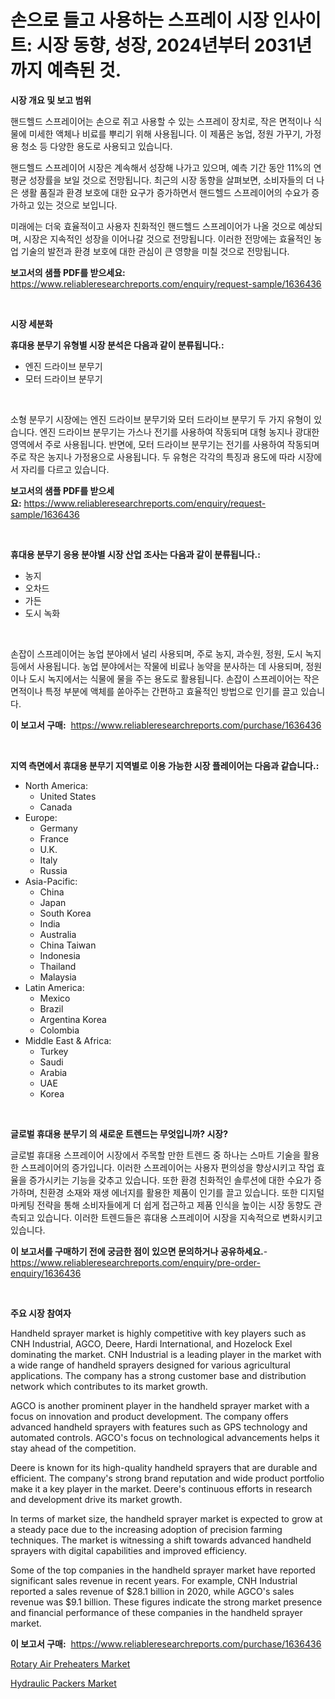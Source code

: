 <p><h1>손으로 들고 사용하는 스프레이 시장 인사이트: 시장 동향, 성장, 2024년부터 2031년까지 예측된 것.</h1></p><p><strong>시장 개요 및 보고 범위</strong></p>
<p><p>핸드헬드 스프레이어는 손으로 쥐고 사용할 수 있는 스프레이 장치로, 작은 면적이나 식물에 미세한 액체나 비료를 뿌리기 위해 사용됩니다. 이 제품은 농업, 정원 가꾸기, 가정용 청소 등 다양한 용도로 사용되고 있습니다.</p><p>핸드헬드 스프레이어 시장은 계속해서 성장해 나가고 있으며, 예측 기간 동안 11%의 연평균 성장률을 보일 것으로 전망됩니다. 최근의 시장 동향을 살펴보면, 소비자들의 더 나은 생활 품질과 환경 보호에 대한 요구가 증가하면서 핸드헬드 스프레이어의 수요가 증가하고 있는 것으로 보입니다.</p><p>미래에는 더욱 효율적이고 사용자 친화적인 핸드헬드 스프레이어가 나올 것으로 예상되며, 시장은 지속적인 성장을 이어나갈 것으로 전망됩니다. 이러한 전망에는 효율적인 농업 기술의 발전과 환경 보호에 대한 관심이 큰 영향을 미칠 것으로 전망됩니다.</p></p>
<p><strong>보고서의 샘플 PDF를 받으세요:</strong> <a href="https://www.reliableresearchreports.com/enquiry/request-sample/1636436">https://www.reliableresearchreports.com/enquiry/request-sample/1636436</a></p>
<p>&nbsp;</p>
<p><strong>시장 세분화</strong></p>
<p><strong>휴대용 분무기 유형별 시장 분석은 다음과 같이 분류됩니다.:</strong></p>
<p><ul><li>엔진 드라이브 분무기</li><li>모터 드라이브 분무기</li></ul></p>
<p>&nbsp;</p>
<p><p>소형 분무기 시장에는 엔진 드라이브 분무기와 모터 드라이브 분무기 두 가지 유형이 있습니다. 엔진 드라이브 분무기는 가스나 전기를 사용하여 작동되며 대형 농지나 광대한 영역에서 주로 사용됩니다. 반면에, 모터 드라이브 분무기는 전기를 사용하여 작동되며 주로 작은 농지나 가정용으로 사용됩니다. 두 유형은 각각의 특징과 용도에 따라 시장에서 자리를 다르고 있습니다.</p></p>
<p><strong>보고서의 샘플 PDF를 받으세요:</strong>&nbsp;<a href="https://www.reliableresearchreports.com/enquiry/request-sample/1636436">https://www.reliableresearchreports.com/enquiry/request-sample/1636436</a></p>
<p>&nbsp;</p>
<p><strong> 휴대용 분무기 응용 분야별 시장 산업 조사는 다음과 같이 분류됩니다.:</strong></p>
<p><ul><li>농지</li><li>오차드</li><li>가든</li><li>도시 녹화</li></ul></p>
<p>&nbsp;</p>
<p><p>손잡이 스프레이어는 농업 분야에서 널리 사용되며, 주로 농지, 과수원, 정원, 도시 녹지 등에서 사용됩니다. 농업 분야에서는 작물에 비료나 농약을 분사하는 데 사용되며, 정원이나 도시 녹지에서는 식물에 물을 주는 용도로 활용됩니다. 손잡이 스프레이어는 작은 면적이나 특정 부분에 액체를 쏟아주는 간편하고 효율적인 방법으로 인기를 끌고 있습니다.</p></p>
<p><strong>이 보고서 구매:</strong>&nbsp; <a href="https://www.reliableresearchreports.com/purchase/1636436">https://www.reliableresearchreports.com/purchase/1636436</a></p>
<p>&nbsp;</p>
<p><strong>지역 측면에서 휴대용 분무기 지역별로 이용 가능한 시장 플레이어는 다음과 같습니다.:</strong></p>
<p><ul>
    <li>
        North America:
        <ul>
            <li>United States</li>
            <li>Canada</li>
        </ul>
    </li>
    <li>
        Europe:
        <ul>
            <li>Germany</li>
            <li>France</li>
            <li>U.K.</li>
            <li>Italy</li>
            <li>Russia</li>
        </ul>
    </li>
    <li>
        Asia-Pacific:
        <ul>
            <li>China</li>
            <li>Japan</li>
            <li>South Korea</li>
            <li>India</li>
            <li>Australia</li>
            <li>China Taiwan</li>
            <li>Indonesia</li>
            <li>Thailand</li>
            <li>Malaysia</li>
        </ul>
    </li>
    <li>
        Latin America:
        <ul>
            <li>Mexico</li>
            <li>Brazil</li>
            <li>Argentina Korea</li>
            <li>Colombia</li>
        </ul>
    </li>
    <li>
        Middle East & Africa:
        <ul>
            <li>Turkey</li>
            <li>Saudi</li>
            <li>Arabia</li>
            <li>UAE</li>
            <li>Korea</li>
        </ul>
    </li>
    </ul></p>
<p>&nbsp;</p>
<p><strong>글로벌 휴대용 분무기 의 새로운 트렌드는 무엇입니까? 시장?</strong></p>
<p><p>글로벌 휴대용 스프레이어 시장에서 주목할 만한 트렌드 중 하나는 스마트 기술을 활용한 스프레이어의 증가입니다. 이러한 스프레이어는 사용자 편의성을 향상시키고 작업 효율을 증가시키는 기능을 갖추고 있습니다. 또한 환경 친화적인 솔루션에 대한 수요가 증가하며, 친환경 소재와 재생 에너지를 활용한 제품이 인기를 끌고 있습니다. 또한 디지털 마케팅 전략을 통해 소비자들에게 더 쉽게 접근하고 제품 인식을 높이는 시장 동향도 관측되고 있습니다. 이러한 트렌드들은 휴대용 스프레이어 시장을 지속적으로 변화시키고 있습니다.</p></p>
<p><strong>이 보고서를 구매하기 전에 궁금한 점이 있으면 문의하거나 공유하세요.</strong>- <a href="https://www.reliableresearchreports.com/enquiry/pre-order-enquiry/1636436">https://www.reliableresearchreports.com/enquiry/pre-order-enquiry/1636436</a></p>
<p>&nbsp;</p>
<p><strong>주요 시장 참여자</strong></p>
<p><p>Handheld sprayer market is highly competitive with key players such as CNH Industrial, AGCO, Deere, Hardi International, and Hozelock Exel dominating the market. CNH Industrial is a leading player in the market with a wide range of handheld sprayers designed for various agricultural applications. The company has a strong customer base and distribution network which contributes to its market growth.</p><p>AGCO is another prominent player in the handheld sprayer market with a focus on innovation and product development. The company offers advanced handheld sprayers with features such as GPS technology and automated controls. AGCO's focus on technological advancements helps it stay ahead of the competition.</p><p>Deere is known for its high-quality handheld sprayers that are durable and efficient. The company's strong brand reputation and wide product portfolio make it a key player in the market. Deere's continuous efforts in research and development drive its market growth.</p><p>In terms of market size, the handheld sprayer market is expected to grow at a steady pace due to the increasing adoption of precision farming techniques. The market is witnessing a shift towards advanced handheld sprayers with digital capabilities and improved efficiency.</p><p>Some of the top companies in the handheld sprayer market have reported significant sales revenue in recent years. For example, CNH Industrial reported a sales revenue of $28.1 billion in 2020, while AGCO's sales revenue was $9.1 billion. These figures indicate the strong market presence and financial performance of these companies in the handheld sprayer market.</p></p>
<p><strong>이 보고서 구매:</strong>&nbsp;&nbsp;<a href="https://www.reliableresearchreports.com/purchase/1636436">https://www.reliableresearchreports.com/purchase/1636436</a></p>
<p><p><a href="https://view.publitas.com/reportprime-1/rotary-air-preheaters-market-dynamics-2024-2031-also-about-its-market-trends-projections-and-opportunities/">Rotary Air Preheaters Market</a></p><p><a href="https://view.publitas.com/reportprime-1/hydraulic-packers-market-research-report-unlocks-analysis-on-the-market-financial-status-market-size-and-market-revenue-upto-2031/">Hydraulic Packers Market</a></p></p>
